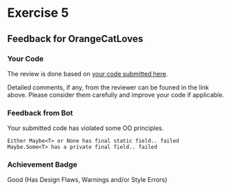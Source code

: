 # Exercise 5
## Feedback for OrangeCatLoves
### Your Code
The review is done based on [your code submitted here](https://www.github.com/nus-cs2030s-2324-s2/ex5-OrangeCatLoves/commit/fe4605d2788f73f623e2e06e7ffb9a736694a14d).

Detailed comments, if any, from the reviewer can be founed in the link above.  Please consider them carefully and improve your code if applicable.

### Feedback from Bot
Your submitted code has violated some OO principles.
```
Either Maybe<T> or None has final static field.. failed
Maybe.Some<T> has a private final field.. failed
```


### Achievement Badge

Good (Has Design Flaws, Warnings and/or Style Errors)
